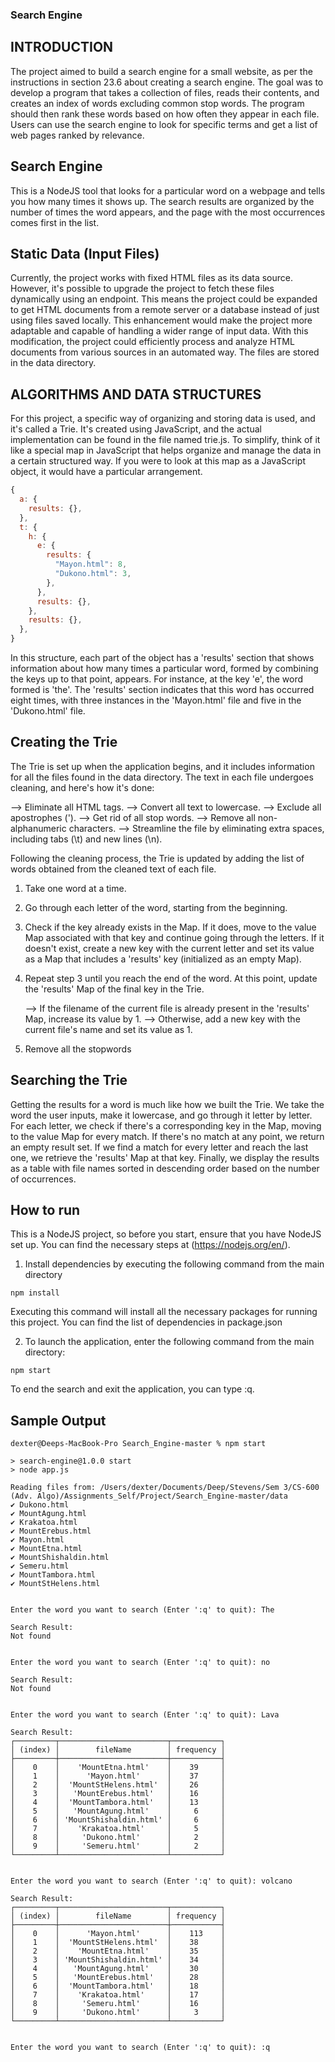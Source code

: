 ### Search Engine

## INTRODUCTION

The project aimed to build a search engine for a small website, as per the instructions in section 23.6 about creating a search engine. The goal was to develop a program that takes a collection of files, reads their contents, and creates an index of words excluding common stop words. The program should then rank these words based on how often they appear in each file. Users can use the search engine to look for specific terms and get a list of web pages ranked by relevance.

## Search Engine

This is a NodeJS tool that looks for a particular word on a webpage and tells you how many times it shows up. The search results are organized by the number of times the word appears, and the page with the most occurrences comes first in the list.

## Static Data (Input Files)

Currently, the project works with fixed HTML files as its data source. However, it's possible to upgrade the project to fetch these files dynamically using an endpoint. This means the project could be expanded to get HTML documents from a remote server or a database instead of just using files saved locally. This enhancement would make the project more adaptable and capable of handling a wider range of input data. With this modification, the project could efficiently process and analyze HTML documents from various sources in an automated way. The files are stored in the data directory.

## ALGORITHMS AND DATA STRUCTURES

For this project, a specific way of organizing and storing data is used, and it's called a Trie. It's created using JavaScript, and the actual implementation can be found in the file named trie.js. To simplify, think of it like a special map in JavaScript that helps organize and manage the data in a certain structured way. If you were to look at this map as a JavaScript object, it would have a particular arrangement.

```javascript
{
  a: {
    results: {},
  },
  t: {
    h: {
      e: {
        results: {
          "Mayon.html": 8,
          "Dukono.html": 3,
        },
      },
      results: {},
    },
    results: {},
  },
}
```

In this structure, each part of the object has a 'results' section that shows information about how many times a particular word, formed by combining the keys up to that point, appears. For instance, at the key 'e', the word formed is 'the'. The 'results' section indicates that this word has occurred eight times, with three instances in the 'Mayon.html' file and five in the 'Dukono.html' file.

## Creating the Trie

The Trie is set up when the application begins, and it includes information for all the files found in the data directory. The text in each file undergoes cleaning, and here's how it's done:

--> Eliminate all HTML tags.
--> Convert all text to lowercase.
--> Exclude all apostrophes (').
--> Get rid of all stop words.
--> Remove all non-alphanumeric characters.
--> Streamline the file by eliminating extra spaces, including tabs (\t) and new lines (\n).

Following the cleaning process, the Trie is updated by adding the list of words obtained from the cleaned text of each file.

1. Take one word at a time.
2. Go through each letter of the word, starting from the beginning.
3. Check if the key already exists in the Map. If it does, move to the value Map associated with that key and continue going through the letters. If it doesn't exist, create a new key with the current letter and set its value as a Map that includes a 'results' key (initialized as an empty Map).
4. Repeat step 3 until you reach the end of the word. At this point, update the 'results' Map of the final key in the Trie.

   --> If the filename of the current file is already present in the 'results' Map, increase its value by 1.
   --> Otherwise, add a new key with the current file's name and set its value as 1.
5. Remove all the stopwords

## Searching the Trie

Getting the results for a word is much like how we built the Trie. We take the word the user inputs, make it lowercase, and go through it letter by letter. For each letter, we check if there's a corresponding key in the Map, moving to the value Map for every match. If there's no match at any point, we return an empty result set. If we find a match for every letter and reach the last one, we retrieve the 'results' Map at that key. Finally, we display the results as a table with file names sorted in descending order based on the number of occurrences.

## How to run

This is a NodeJS project, so before you start, ensure that you have NodeJS set up. You can find the necessary steps at (https://nodejs.org/en/).

1. Install dependencies by executing the following command from the main directory

```
npm install
```

Executing this command will install all the necessary packages for running this project. You can find the list of dependencies in package.json

2. To launch the application, enter the following command from the main directory:

```
npm start
```

To end the search and exit the application, you can type :q.

## Sample Output

```
dexter@Deeps-MacBook-Pro Search_Engine-master % npm start

> search-engine@1.0.0 start
> node app.js

Reading files from: /Users/dexter/Documents/Deep/Stevens/Sem 3/CS-600 (Adv. Algo)/Assignments_Self/Project/Search_Engine-master/data
✔ Dukono.html
✔ MountAgung.html
✔ Krakatoa.html
✔ MountErebus.html
✔ Mayon.html
✔ MountEtna.html
✔ MountShishaldin.html
✔ Semeru.html
✔ MountTambora.html
✔ MountStHelens.html


Enter the word you want to search (Enter ':q' to quit): The

Search Result: 
Not found


Enter the word you want to search (Enter ':q' to quit): no

Search Result: 
Not found


Enter the word you want to search (Enter ':q' to quit): Lava

Search Result: 
┌─────────┬────────────────────────┬───────────┐
│ (index) │        fileName        │ frequency │
├─────────┼────────────────────────┼───────────┤
│    0    │    'MountEtna.html'    │    39     │
│    1    │      'Mayon.html'      │    37     │
│    2    │  'MountStHelens.html'  │    26     │
│    3    │   'MountErebus.html'   │    16     │
│    4    │  'MountTambora.html'   │    13     │
│    5    │   'MountAgung.html'    │     6     │
│    6    │ 'MountShishaldin.html' │     6     │
│    7    │    'Krakatoa.html'     │     5     │
│    8    │     'Dukono.html'      │     2     │
│    9    │     'Semeru.html'      │     2     │
└─────────┴────────────────────────┴───────────┘


Enter the word you want to search (Enter ':q' to quit): volcano

Search Result: 
┌─────────┬────────────────────────┬───────────┐
│ (index) │        fileName        │ frequency │
├─────────┼────────────────────────┼───────────┤
│    0    │      'Mayon.html'      │    113    │
│    1    │  'MountStHelens.html'  │    38     │
│    2    │    'MountEtna.html'    │    35     │
│    3    │ 'MountShishaldin.html' │    34     │
│    4    │   'MountAgung.html'    │    30     │
│    5    │   'MountErebus.html'   │    28     │
│    6    │  'MountTambora.html'   │    18     │
│    7    │    'Krakatoa.html'     │    17     │
│    8    │     'Semeru.html'      │    16     │
│    9    │     'Dukono.html'      │     3     │
└─────────┴────────────────────────┴───────────┘


Enter the word you want to search (Enter ':q' to quit): :q

```